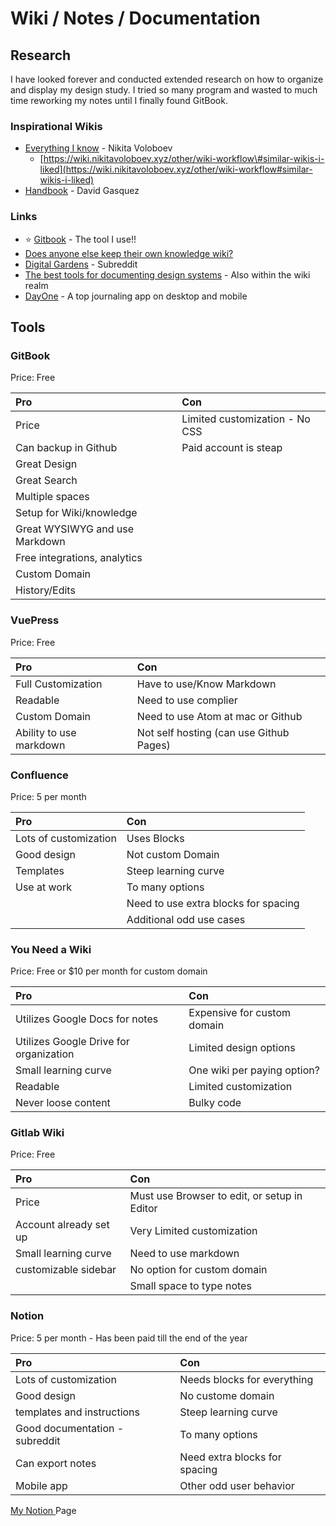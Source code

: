 # Wiki / Notes / Documentation

## Research

I have looked forever and conducted extended research on how to organize and display my design study. I tried so many program and wasted to much time reworking my notes until I finally found GitBook.

### Inspirational Wikis

* [Everything I know](https://wiki.nikitavoloboev.xyz) - Nikita Voloboev
  * [https://wiki.nikitavoloboev.xyz/other/wiki-workflow\#similar-wikis-i-liked](https://wiki.nikitavoloboev.xyz/other/wiki-workflow#similar-wikis-i-liked)
* [Handbook](https://github.com/davidgasquez/handbook) - David Gasquez

### Links

* ⭐ [Gitbook](https://www.gitbook.com) - The tool I use!!
* [Does anyone else keep their own knowledge wiki?](https://lobste.rs/s/ord0rg/does_anyone_else_keep_their_own_knowledge)
* [Digital Gardens](https://www.reddit.com/r/DigitalGardens/) - Subreddit
* [The best tools for documenting design systems](https://hike.one/update/the-best-tools-for-documenting-design-systems) - Also within the wiki realm
* [DayOne](https://dayoneapp.com) - A top journaling app on desktop and mobile



## Tools

### GitBook

Price: Free

| Pro | Con |
| :--- | :--- |
| Price | Limited customization - No CSS |
| Can backup in Github | Paid account is steap |
| Great Design |  |
| Great Search |  |
| Multiple spaces |  |
| Setup for Wiki/knowledge |  |
| Great WYSIWYG and use Markdown |  |
| Free integrations, analytics |  |
| Custom Domain |  |
| History/Edits |  |

### VuePress 

Price: Free

| Pro | Con |
| :--- | :--- |
| Full Customization | Have to use/Know Markdown |
| Readable | Need to use complier |
| Custom Domain | Need to use Atom at mac or Github |
| Ability to use markdown | Not self hosting \(can use Github Pages\) |

### Confluence 

Price: 5 per month

| Pro | Con |
| :--- | :--- |
| Lots of customization | Uses Blocks |
| Good design | Not custom Domain |
| Templates | Steep learning curve |
| Use at work | To many options |
|  | Need to use extra blocks for spacing |
|  | Additional odd use cases |

### You Need a Wiki 

Price: Free or $10 per month for custom domain

| Pro | Con |
| :--- | :--- |
| Utilizes Google Docs for notes | Expensive for custom domain |
| Utilizes Google Drive for organization | Limited design options |
| Small learning curve | One wiki per paying option? |
| Readable | Limited customization |
| Never loose content | Bulky code |

### Gitlab Wiki

Price: Free

| Pro | Con |
| :--- | :--- |
| Price | Must use Browser to edit, or setup in Editor |
| Account already set up | Very Limited customization |
| Small learning curve | Need to use markdown |
| customizable sidebar | No option for custom domain |
|  | Small space to type notes |

### Notion 

Price: 5 per month - Has been paid till the end of the year

| Pro | Con |
| :--- | :--- |
| Lots of customization | Needs blocks for everything |
| Good design | No custome domain |
| templates and instructions | Steep learning curve |
| Good documentation - subreddit | To many options |
| Can export notes | Need extra blocks for spacing |
| Mobile app | Other odd user behavior |

[My Notion ](https://www.notion.so/Design-Study-5b8b34e4a6524f4e8db07d0dcf3815e1)Page

